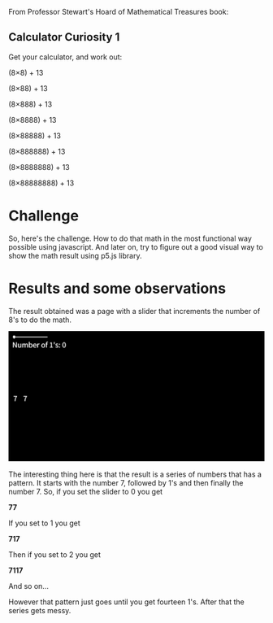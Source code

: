 From Professor Stewart's Hoard of Mathematical Treasures book:

## Calculator Curiosity 1

Get your calculator, and work out:

(8×8) + 13

(8×88) + 13

(8×888) + 13

(8×8888) + 13

(8×88888) + 13

(8×888888) + 13

(8×8888888) + 13

(8×88888888) + 13

# Challenge
So, here's the challenge. How to do that math 
in the most functional way possible using 
javascript.
And later on, try to figure out
a good visual way to show the math result using 
p5.js library.

# Results and some observations
The result obtained was a page with a slider that increments 
the number of 8's to do the math.

![Webpage image](img/calculatorCuriosity1.png)

The interesting thing here is that the result is a 
series 
of numbers that has a pattern.
It starts with the number 7, followed by 1's
and then finally the number 7. So, if you set the slider to
0 you get 

**77**

If you set to 1 you get

**717**

Then if you set to 2 you get

**7117**

And so on...

However that pattern just goes until you get 
fourteen 1's. After that the series gets
messy.